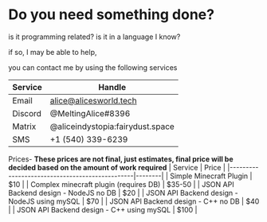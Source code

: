 # Do you need something done?
is it programming related?
is it in a language I know?

if so, I may be able to help,

you can contact me by using the following services

| Service | Handle                           |
|---------|----------------------------------|
|Email    | alice@alicesworld.tech           |
|Discord  | @MeltingAlice#8396               |
|Matrix   | @aliceindystopia:fairydust.space |
|SMS      | +1 (540) 339-6239                |

Prices-
**These prices are not final, just estimates, final price will be decided based on the amount of work required**
| Service                                        | Price  |
|------------------------------------------------|--------|
| Simple Minecraft Plugin                        | $10    |
| Complex minecraft plugin (requires DB)         | $35-50 |
| JSON API Backend design - NodeJS no DB         | $20    |
| JSON API Backend design - NodeJS using   mySQL | $70    |
| JSON API Backend design - C++ no DB            | $40    |
| JSON API Backend design - C++ using mySQL      | $100   |
